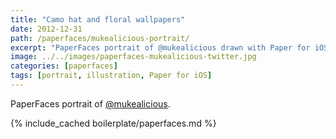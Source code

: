 ```yaml
---
title: "Camo hat and floral wallpapers"
date: 2012-12-31
path: /paperfaces/mukealicious-portrait/
excerpt: "PaperFaces portrait of @mukealicious drawn with Paper for iOS on an iPad."
image: ../../images/paperfaces-mukealicious-twitter.jpg
categories: [paperfaces]
tags: [portrait, illustration, Paper for iOS]
---
```


PaperFaces portrait of [@mukealicious](https://twitter.com/mukealicious).

{% include_cached boilerplate/paperfaces.md %}

